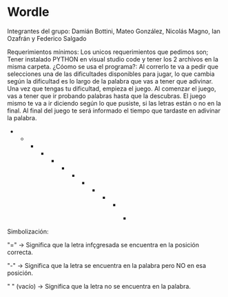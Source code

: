 # Wordle
Integrantes del grupo: Damián Bottini, Mateo González, Nicolás Magno, Ian Ozafrán y Federico Salgado


Requerimientos mínimos: Los unicos requerimientos que pedimos son; Tener instalado PYTHON en visual studio code y tener los 2 archivos en la misma carpeta.
¿Cóomo se usa el programa?: Al correrlo te va a pedir que selecciones una de las dificultades disponibles para jugar, lo que cambia según la dificultad es lo largo de la palabra que vas a tener que adivinar. Una vez que tengas tu dificultad, empieza el juego. Al comenzar el juego, vas a tener que ir probando palabras hasta que la descubras. El juego mismo te va a ir diciendo según lo que pusiste, si las letras están o no en la final. Al final del juego te será informado el tiempo que tardaste en adivinar la palabra.

- - - - - - - - - - - - >

Simbolización:


"=" -> Significa que la letra infçgresada se encuentra en la posición correcta.

"-" -> Significa que la letra se encuentra en la palabra pero NO en esa posición.

" " (vacío) -> Significa que la letra no se encuentra en la palabra.

